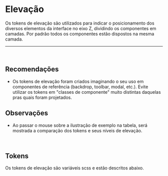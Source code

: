 # Elevação

Os tokens de elevação são utilizados para indicar o posicionamento dos diversos
elementos da interface no eixo Z, dividindo os componentes em camadas. Por padrão
todos os componentes estão dispostos na mesma camada.

<hr>
<br>

## Recomendações

- Os tokens de elevação foram criados imaginando o seu uso em componentes de referência (backdrop, toolbar, modal, etc.).
Evite utilizar os tokens em "classes de componente" muito distintas daquelas pras quais foram projetados.

## Observações
- Ao passar o mouse sobre a ilustração de exemplo na tabela, será mostrada a comparação dos tokens e seus níveis de elevação.

<br>

## Tokens
Os tokens de elevação são variáveis scss e estão descritos abaixo.
<br>

<Elevation />
<script setup>
import Elevation from '@/docs-components/Elevation.vue';
</script>

